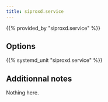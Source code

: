 ```yaml
---
title: siproxd.service
---
```


{{% provided_by "siproxd.service" %}}

## Options

{{% systemd_unit "siproxd.service" %}}

## Additionnal notes

Nothing here.